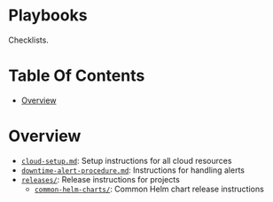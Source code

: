 # Playbooks
Checklists.

# Table Of Contents
- [Overview](#overview)

# Overview
- [`cloud-setup.md`](cloud-setup.md): Setup instructions for all cloud resources
- [`downtime-alert-procedure.md`](downtime-alert-procedure.md): Instructions for
  handling alerts
- [`releases/`](releases): Release instructions for projects
  - [`common-helm-charts/`](releases/common-helm-charts): Common Helm chart 
	release instructions
